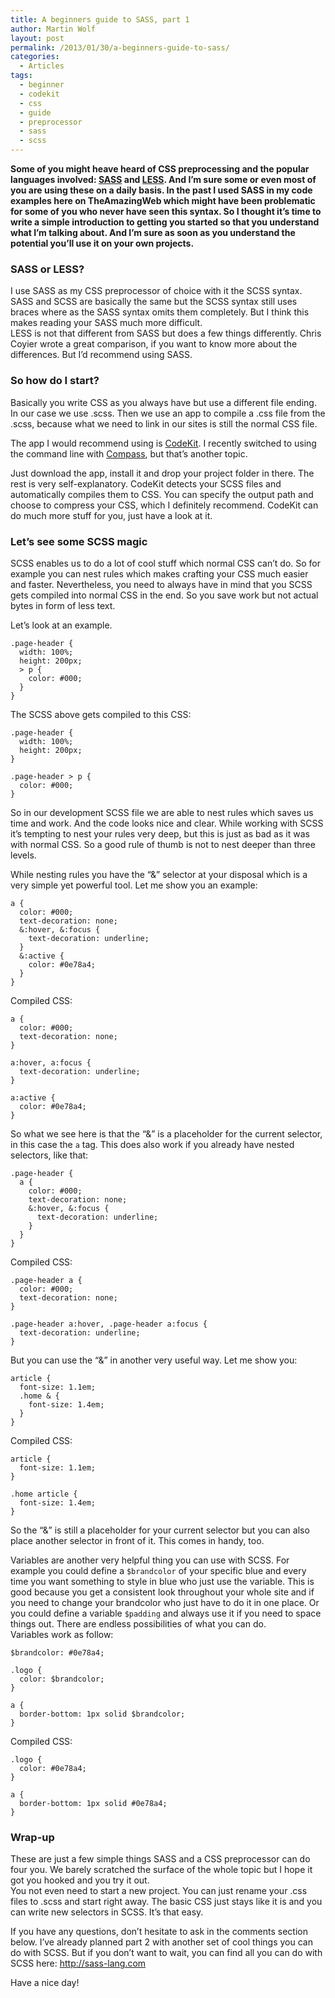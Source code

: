 ```yaml
---
title: A beginners guide to SASS, part 1
author: Martin Wolf
layout: post
permalink: /2013/01/30/a-beginners-guide-to-sass/
categories:
  - Articles
tags:
  - beginner
  - codekit
  - css
  - guide
  - preprocessor
  - sass
  - scss
---
```

**Some of you might heave heard of CSS preprocessing and the popular languages involved: [SASS][1] and [LESS][2]. And I&#8217;m sure some or even most of you are using these on a daily basis. In the past I used SASS in my code examples here on TheAmazingWeb which might have been problematic for some of you who never have seen this syntax. So I thought it&#8217;s time to write a simple introduction to getting you started so that you understand what I&#8217;m talking about. And I&#8217;m sure as soon as you understand the potential you&#8217;ll use it on your own projects.**

### SASS or LESS?

I use SASS as my CSS preprocessor of choice with it the SCSS syntax. SASS and SCSS are basically the same but the SCSS syntax still uses braces where as the SASS syntax omits them completely. But I think this makes reading your SASS much more difficult.  
LESS is not that different from SASS but does a few things differently. Chris Coyier wrote a great comparison, if you want to know more about the differences. But I&#8217;d recommend using SASS.

### So how do I start?

Basically you write CSS as you always have but use a different file ending. In our case we use .scss. Then we use an app to compile a .css file from the .scss, because what we need to link in our sites is still the normal CSS file.

The app I would recommend using is [CodeKit][3]. I recently switched to using the command line with [Compass][4], but that&#8217;s another topic.

Just download the app, install it and drop your project folder in there. The rest is very self-explanatory. CodeKit detects your SCSS files and automatically compiles them to CSS. You can specify the output path and choose to compress your CSS, which I definitely recommend. CodeKit can do much more stuff for you, just have a look at it.

### Let&#8217;s see some SCSS magic

SCSS enables us to do a lot of cool stuff which normal CSS can&#8217;t do. So for example you can nest rules which makes crafting your CSS much easier and faster. Nevertheless, you need to always have in mind that you SCSS gets compiled into normal CSS in the end. So you save work but not actual bytes in form of less text.

Let&#8217;s look at an example.

<pre><code class="language-css">.page-header {
  width: 100%;
  height: 200px;
  &gt; p {
    color: #000;
  }
}</code></pre>

The SCSS above gets compiled to this CSS:

<pre><code class="language-css">.page-header {
  width: 100%;
  height: 200px;
}

.page-header &gt; p {
  color: #000;
}</code></pre>

So in our development SCSS file we are able to nest rules which saves us time and work. And the code looks nice and clear. While working with SCSS it&#8217;s tempting to nest your rules very deep, but this is just as bad as it was with normal CSS. So a good rule of thumb is not to nest deeper than three levels.

While nesting rules you have the &#8220;&&#8221; selector at your disposal which is a very simple yet powerful tool. Let me show you an example:

<pre><code class="language-css">a {
  color: #000;
  text-decoration: none;
  &:hover, &:focus {
    text-decoration: underline;
  }
  &:active {
    color: #0e78a4;
  }
}</code></pre>

Compiled CSS:

<pre><code class="language-css">a {
  color: #000;
  text-decoration: none;
}

a:hover, a:focus {
  text-decoration: underline;
}

a:active {
  color: #0e78a4;
}</code></pre>

So what we see here is that the &#8220;&&#8221; is a placeholder for the current selector, in this case the `a` tag. This does also work if you already have nested selectors, like that:

<pre><code class="language-css">.page-header {
  a {
    color: #000;
    text-decoration: none;
    &:hover, &:focus {
      text-decoration: underline;
    }
  }
}</code></pre>

Compiled CSS:

<pre><code class="language-css">.page-header a {
  color: #000;
  text-decoration: none;
}

.page-header a:hover, .page-header a:focus {
  text-decoration: underline;
}</code></pre>

But you can use the &#8220;&&#8221; in another very useful way. Let me show you:

<pre><code class="language-css">article {
  font-size: 1.1em;
  .home & {
    font-size: 1.4em;
  }
}</code></pre>

Compiled CSS:

<pre><code class="language-css">article {
  font-size: 1.1em;
}

.home article {
  font-size: 1.4em;
}</code></pre>

So the &#8220;&&#8221; is still a placeholder for your current selector but you can also place another selector in front of it. This comes in handy, too.

Variables are another very helpful thing you can use with SCSS. For example you could define a `$brandcolor` of your specific blue and every time you want something to style in blue who just use the variable. This is good because you get a consistent look throughout your whole site and if you need to change your brandcolor who just have to do it in one place. Or you could define a variable `$padding` and always use it if you need to space things out. There are endless possibilities of what you can do.  
Variables work as follow:

<pre><code class="language-css">$brandcolor: #0e78a4;

.logo {
  color: $brandcolor;
}

a {
  border-bottom: 1px solid $brandcolor;
}</code></pre>

Compiled CSS:

<pre><code class="language-css">.logo {
  color: #0e78a4;
}

a {
  border-bottom: 1px solid #0e78a4;
}</code></pre>

### Wrap-up

These are just a few simple things SASS and a CSS preprocessor can do four you. We barely scratched the surface of the whole topic but I hope it got you hooked and you try it out.  
You not even need to start a new project. You can just rename your .css files to .scss and start right away. The basic CSS just stays like it is and you can write new selectors in SCSS. It&#8217;s that easy.

If you have any questions, don&#8217;t hesitate to ask in the comments section below. I&#8217;ve already planned part 2 with another set of cool things you can do with SCSS. But if you don&#8217;t want to wait, you can find all you can do with SCSS here: <http://sass-lang.com>

Have a nice day!

 [1]: http://sass-lang.com/
 [2]: http://lesscss.org/
 [3]: http://incident57.com/codekit/
 [4]: http://compass-style.org/